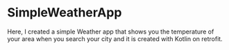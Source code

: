 # SimpleWeatherApp
Here, I created a simple Weather app that shows you the temperature of your area when you search your city and it is created with Kotlin on retrofit.
